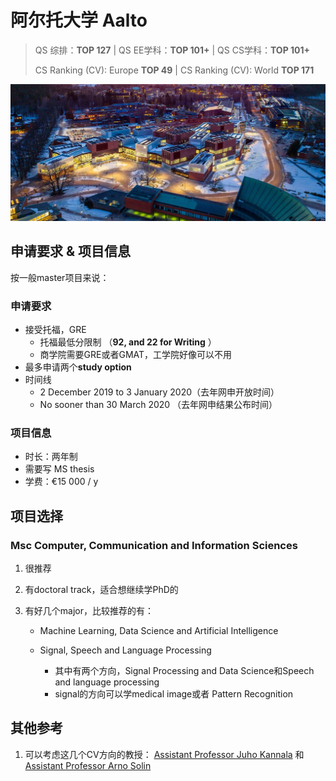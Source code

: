 # 阿尔托大学	Aalto

> QS 综排：**TOP 127**	|	QS EE学科：**TOP 101+**	|	QS CS学科：**TOP 101+**
>
> CS Ranking (CV): Europe **TOP 49**	|	CS Ranking (CV): World **TOP 171**

![Aalto](img\aalto.jpg)

## 申请要求 & 项目信息

按一般master项目来说：

### 申请要求

+ 接受托福，GRE
  + 托福最低分限制 （**92, and 22 for Writing** ）
  + 商学院需要GRE或者GMAT，工学院好像可以不用
+ 最多申请两个**study option**
+ 时间线
  + 2 December 2019 to 3 January 2020（去年网申开放时间）
  + No sooner than 30 March 2020 （去年网申结果公布时间）

### 项目信息

+ 时长：两年制
+ 需要写 MS thesis
+ 学费：€15 000 / y

## 项目选择

### **Msc Computer, Communication and Information Sciences** 

1. 很推荐
2. 有doctoral track，适合想继续学PhD的
3. 有好几个major，比较推荐的有：

   + Machine Learning, Data Science and Artificial Intelligence

   + Signal, Speech and Language Processing

     + 其中有两个方向，Signal Processing and Data Science和Speech and language processing
     + signal的方向可以学medical image或者 Pattern Recognition

## 其他参考

1. 可以考虑这几个CV方向的教授： [Assistant Professor Juho Kannala](https://users.aalto.fi/~kannalj1/) 和 [Assistant Professor Arno Solin](https://users.aalto.fi/~asolin/)